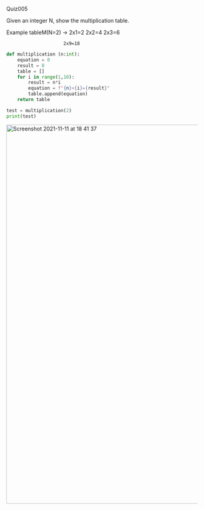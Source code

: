 Quiz005

Given an integer N, show the multiplication table. 

Example
tableM(N=2)   → 2x1=2
					     2x2=4
					     2x3=6

					     2x9=18
```py
def multiplication (n:int):
    equation = 0
    result = 0
    table = []
    for i in range(1,10):
        result = n*i
        equation = f"{n}×{i}={result}"
        table.append(equation)
    return table

test = multiplication(2)
print(test)
```

<img width="995" alt="Screenshot 2021-11-11 at 18 41 37" src="https://user-images.githubusercontent.com/89366347/141275444-0b6b036c-dcf8-4dde-8e51-9486be6e962f.png">
